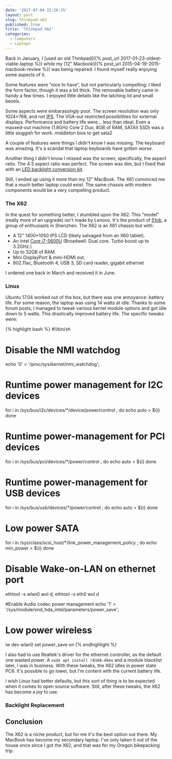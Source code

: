 ```yaml
---
date: '2017-07-04 22:26:25'
layout: post
slug: thinkpad-x62
published: true
title: 'Thinkpad X62'
categories:
  - Computers
  - Laptops
---
```


Back in January, I [used an old Thinkpad]({% post_url 2017-01-23-oldest-viable-laptop %}) while my [12" Macbook]({% post_url 2015-04-19-2015-macbook-review %}) was being repaired. I found myself really enjoying some aspects of it.

Some features were "nice to have", but not particularly compelling: I liked the form factor, though it was a bit thick. The removable battery came in handy a few times. I enjoyed little details like the latching lid and small bezels.

Some aspects were embarassingly poor. The screen resolution was only 1024×768, and not [IPS](https://en.wikipedia.org/wiki/IPS_panel). The VGA-out restricted possibilities for external displays. Performance and battery life were… less than ideal. Even a maxxed-out machine (1.8GHz Core 2 Duo, 8GB of RAM, SATAII SSD) was a little sluggish for work. middleton bios to get sata2

A couple of features were things I didn't know I was missing. The keyboard was amazing. It's a scandal that laptop keyboards have gotten *worse*.

Another thing I didn't know I missed was the screen; specifically, the aspect ratio. The 4:3 aspect ratio was perfect. The screen was dim, but I fixed that with an [LED backlight conversion kit](https://people.xiph.org/~xiphmont/thinkpad/led-backlight.shtml).

Still, I ended up using it more than my 12" MacBook. The X61 convinced me that a much better laptop could exist. The same chassis with modern components would be a very compelling product.


### The X62

In the quest for something better, I stumbled upon the X62. This "model" (really more of an upgrade) isn't made by Lenovo. It's the product of [51nb](https://www.facebook.com/lcdfans/), a group of enthusiasts in Shenzhen. The X62 is an X61 chassis but with:

- A 12" 1400×1050 IPS LCD (likely salvaged from an X60 tablet).
- An Intel [Core i7-5600U](https://ark.intel.com/products/85215/Intel-Core-i7-5600U-Processor-4M-Cache-up-to-3_20-GHz) (Broadwell. Dual core. Turbo boost up to 3.2GHz.)
- Up to 32GB of RAM.
- Mini DisplayPort & mini-HDMI out.
- 802.11ac, Bluetooth 4, USB 3, SD card reader, gigabit ethernet

I ordered one back in March and received it in June.


### Linux

Ubuntu 17.04 worked out of the box, but there was one annoyance: battery life. For some reason, the laptop was using 14 watts at idle. Thanks to some forum posts, I managed to tweak various kernel module options and got idle down to 5 watts. This drastically improved battery life. The specific tweaks were:

{% highlight bash %}
#!/bin/sh

# Disable the NMI watchdog
echo '0' > '/proc/sys/kernel/nmi_watchdog';

# Runtime power management for I2C devices
for i in /sys/bus/i2c/devices/*/device/power/control ; do
  echo auto > ${i}
done

# Runtime power-management for PCI devices
for i in /sys/bus/pci/devices/*/power/control ; do
  echo auto > ${i}
done

# Runtime power-management for USB devices
for i in /sys/bus/usb/devices/*/power/control ; do
  echo auto > ${i}
done

# Low power SATA
for i in /sys/class/scsi_host/*/link_power_management_policy ; do
  echo min_power > ${i}
done

# Disable Wake-on-LAN on ethernet port
ethtool -s wlan0 wol d;
ethtool -s eth0 wol d

#Enable Audio codec power management
echo '1' > '/sys/module/snd_hda_intel/parameters/power_save';

# Low power wireless
iw dev wlan0 set power_save on
{% endhighlight %}

I also had to use Realtek's driver for the ethernet controller, as the default one wasted power. A `sudo apt install r8168-dkms` and a module blacklist later, I was in business. With these tweaks, the X62 idles in power state PC6. It's possible to go lower, but I'm content with the current battery life.

I wish Linux had better defaults, but this sort of thing is to be expected when it comes to open source software. Still, after these tweaks, the X62 has become a joy to use.


### Backlight Replacement



## Conclusion

The X62 is a niche product, but for me it's the best option out there. My MacBook has become my secondary laptop. I've only taken it out of the house once since I got the X62, and that was for my Oregon bikepacking trip.
